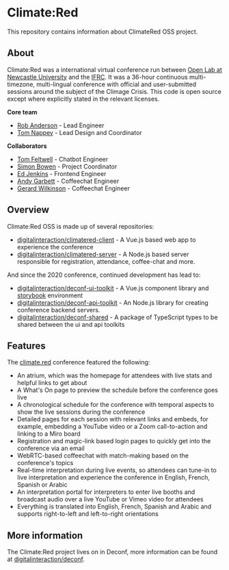 # Climate:Red

This repository contains information about ClimateRed OSS project.

## About

Climate:Red was a international virtual conference run between [Open Lab at Newcastle University](http://openlab.ncl.ac.uk) and the [IFRC](https://ifrc.org/).
It was a 36-hour continuous multi-timezone, multi-lingual conference with official and user-submitted sessions around the subject of the Climage Crisis.
This code is open source except where explicitly stated in the relevant licenses.

**Core team**

- [Rob Anderson](https://www.r0b.io/) - Lead Engineer
- [Tom Nappey](https://openlab.ncl.ac.uk/people/tom-nappey/) - Lead Design and Coordinator

**Collaborators**

- [Tom Feltwell](https://openlab.ncl.ac.uk/people/tom-feltwell/) - Chatbot Engineer
- [Simon Bowen](https://openlab.ncl.ac.uk/people/simon-bowen/) - Project Coordinator
- [Ed Jenkins](https://edjenkins.co.uk/) - Frontend Engineer
- [Andy Garbett](http://andygarbett.co.uk/) - Coffeechat Engineer
- [Gerard Wilkinson](https://gerardwilkinson.com/) - Coffeechat Engineer

## Overview

Climate:Red OSS is made up of several repositories:

- [digitalinteraction/climatered-client](https://github.com/digitalinteraction/climatered-client) -
  A Vue.js based web app to experience the conference
- [digitalinteraction/climatered-server](https://github.com/digitalinteraction/climatered-server) -
  A Node.js based server responsible for registration, attendance, coffee-chat and more.

And since the 2020 conference, continued development has lead to:

- [digitalinteraction/deconf-ui-toolkit](https://github.com/digitalinteraction/deconf-ui-toolkit) -
  A Vue.js component library and [storybook](https://deconf.openlab.dev/) environment
- [digitalinteraction/deconf-api-toolkit](https://github.com/digitalinteraction/deconf-api-toolkit) -
  An Node.js library for creating conference backend servers.
- [digitalinteraction/deconf-shared](https://github.com/digitalinteraction/deconf-shared) - 
  A package of TypeScript types to be shared between the ui and api toolkits

## Features

The [climate.red](https://climate.red) conference featured the following:

- An atrium, which was the homepage for attendees with live stats and helpful links to get about
- A What's On page to preview the schedule before the conference goes live
- A chronological schedule for the conference with temporal aspects to show the live sessions during the conference
- Detailed pages for each session with relevant links and embeds, for example, embedding a YouTube video or a Zoom call-to-action and linking to a Miro board
- Registration and magic-link based login pages to quickly get into the conference via an email
- WebRTC-based coffeechat with match-making based on the conference's topics
- Real-time interpretation during live events, so attendees can tune-in to live interpretation and experience the conference in English, French, Spanish or Arabic
- An interpretation portal for interpreters to enter live booths and broadcast audio over a live YouTube or Vimeo video for attendees
- Everything is translated into English, French, Spanish and Arabic and supports right-to-left and left-to-right orientations


## More information

The Climate:Red project lives on in Deconf, more information can be found at [digitalinteraction/deconf](https://github.com/digitalinteraction/deconf).

